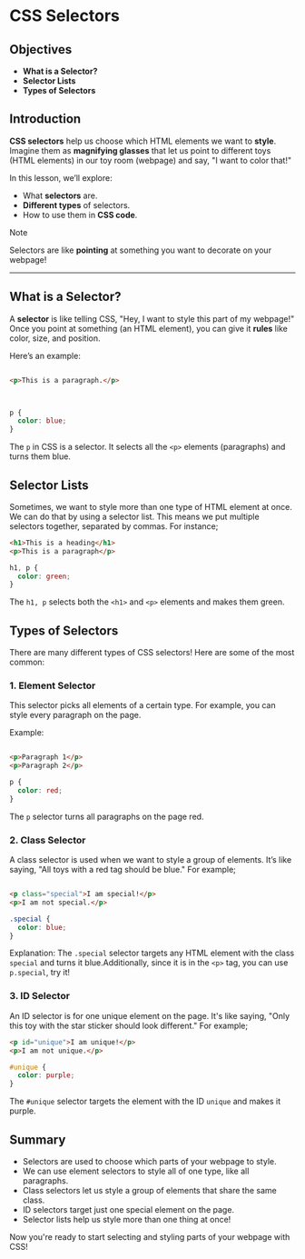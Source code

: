# CSS Selectors

## Objectives
- **What is a Selector?**
- **Selector Lists**
- **Types of Selectors**

## Introduction

**CSS selectors** help us choose which HTML elements we want to **style**. Imagine them as **magnifying glasses** that let us point to different toys (HTML elements) in our toy room (webpage) and say, "I want to color that!"

In this lesson, we’ll explore:
- What **selectors** are.
- **Different types** of selectors.
- How to use them in **CSS code**.

>[!note]
>Selectors are like **pointing** at something you want to decorate on your webpage!

---

## What is a Selector?

A **selector** is like telling CSS, "Hey, I want to style this part of my webpage!" Once you point at something (an HTML element), you can give it **rules** like color, size, and position.

Here’s an example:

```html

<p>This is a paragraph.</p>
```
```css


p {
  color: blue;
}
```

The `p` in CSS is a selector. It selects all the `<p>` elements (paragraphs) and turns them blue.

## Selector Lists

Sometimes, we want to style more than one type of HTML element at once. We can do that by using a selector list. This means we put multiple selectors together, separated by commas.
For instance;
```html
<h1>This is a heading</h1>
<p>This is a paragraph</p>
```
```CSS
h1, p {
  color: green;
}
```
The `h1, p` selects both the `<h1>` and `<p>` elements and makes them green.

## Types of Selectors
There are many different types of CSS selectors! Here are some of the most common:

### 1. Element Selector

This selector picks all elements of a certain type. For example, you can style every paragraph on the page.

Example:
```html

<p>Paragraph 1</p>
<p>Paragraph 2</p>
```
```css
p {
  color: red;
}
```
The `p` selector turns all paragraphs on the page red.


### 2. Class Selector
A class selector is used when we want to style a group of elements. It’s like saying, "All toys with a red tag should be blue."
For example;

```html

<p class="special">I am special!</p>
<p>I am not special.</p>

```
```css
.special {
  color: blue;
}
```
Explanation: The `.special` selector targets any HTML element with the class `special` and turns it blue.Additionally, since it is in 
the `<p>` tag, you can use `p.special`, try it!

### 3. ID Selector
An ID selector is for one unique element on the page. It's like saying, "Only this toy with the star sticker should look different."
For example;

```html
<p id="unique">I am unique!</p>
<p>I am not unique.</p>
```
```css
#unique {
  color: purple;
}
```
The `#unique` selector targets the element with the ID `unique` and makes it purple.

## Summary
* Selectors are used to choose which parts of your webpage to style.
* We can use element selectors to style all of one type, like all paragraphs.
* Class selectors let us style a group of elements that share the same class.
* ID selectors target just one special element on the page.
* Selector lists help us style more than one thing at once!

Now you're ready to start selecting and styling parts of your webpage with CSS!
